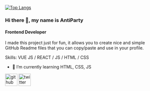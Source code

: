 [![Top Langs](https://github-readme-stats.vercel.app/api/top-langs/?username=AntiParty)](https://github.com/anuraghazra/github-readme-stats)
### Hi there 👋, my name is AntiParty
#### Frontend Developer
I made this project just for fun, it allows you to create nice and simple GitHub Readme files that you can copy/paste and use in your profile.

Skills: VUE JS / REACT / JS / HTML / CSS

- 🌱 I’m currently learning HTML, CSS, JS 


[<img src='https://cdn.jsdelivr.net/npm/simple-icons@3.0.1/icons/github.svg' alt='github' height='40'>](https://github.com/AntiParty)  [<img src='https://cdn.jsdelivr.net/npm/simple-icons@3.0.1/icons/twitter.svg' alt='twitter' height='40'>](https://twitter.com/Antiparty_)  



